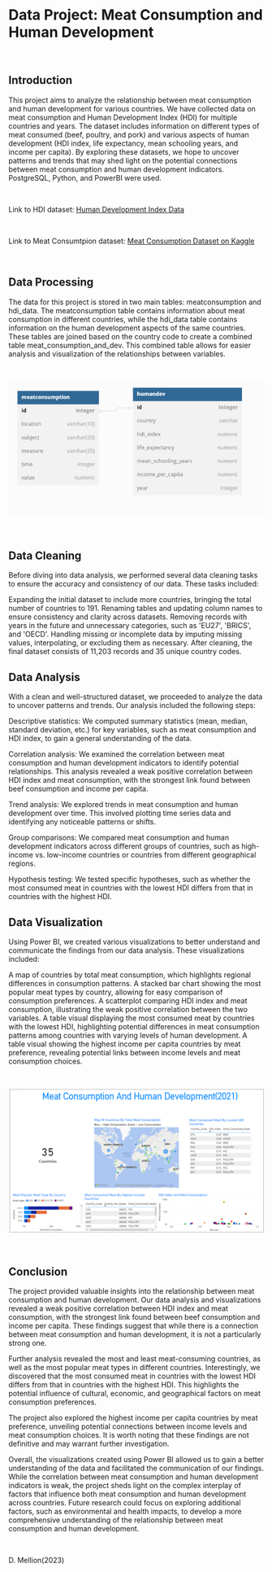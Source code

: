 # Data Project: Meat Consumption and Human Development

<br>

## Introduction

This project aims to analyze the relationship between meat consumption and human development for various countries. We have collected data on meat consumption and Human Development Index (HDI) for multiple countries and years. The dataset includes information on different types of meat consumed (beef, poultry, and pork) and various aspects of human development (HDI index, life expectancy, mean schooling years, and income per capita). By exploring these datasets, we hope to uncover patterns and trends that may shed light on the potential connections between meat consumption and human development indicators. PostgreSQL, Python, and PowerBI were used.

<br>

Link to HDI dataset:
[Human Development Index Data](https://hdr.undp.org/data-center/human-development-index#/indicies/HDI)

<br>

Link to Meat Consumtpion dataset:
[Meat Consumption Dataset on Kaggle](https://www.kaggle.com/datasets/ulrikthygepedersen/meat-consumption)

<br>



## Data Processing

The data for this project is stored in two main tables: meatconsumption and hdi_data. The meatconsumption table contains information about meat consumption in different countries, while the hdi_data table contains information on the human development aspects of the same countries. These tables are joined based on the country code to create a combined table meat_consumption_and_dev. This combined table allows for easier analysis and visualization of the relationships between variables.

<br>

![table schema](https://github.com/mellion/Meatconsumption_humandev/blob/main/table_two.png?raw=true)

<br>

## Data Cleaning

Before diving into data analysis, we performed several data cleaning tasks to ensure the accuracy and consistency of our data. These tasks included:

Expanding the initial dataset to include more countries, bringing the total number of countries to 191.
Renaming tables and updating column names to ensure consistency and clarity across datasets.
Removing records with years in the future and unnecessary categories, such as 'EU27', 'BRICS', and 'OECD'.
Handling missing or incomplete data by imputing missing values, interpolating, or excluding them as necessary.
After cleaning, the final dataset consists of 11,203 records and 35 unique country codes.

## Data Analysis

With a clean and well-structured dataset, we proceeded to analyze the data to uncover patterns and trends. Our analysis included the following steps:

Descriptive statistics: We computed summary statistics (mean, median, standard deviation, etc.) for key variables, such as meat consumption and HDI index, to gain a general understanding of the data.

Correlation analysis: We examined the correlation between meat consumption and human development indicators to identify potential relationships. This analysis revealed a weak positive correlation between HDI index and meat consumption, with the strongest link found between beef consumption and income per capita.

Trend analysis: We explored trends in meat consumption and human development over time. This involved plotting time series data and identifying any noticeable patterns or shifts.

Group comparisons: We compared meat consumption and human development indicators across different groups of countries, such as high-income vs. low-income countries or countries from different geographical regions.

Hypothesis testing: We tested specific hypotheses, such as whether the most consumed meat in countries with the lowest HDI differs from that in countries with the highest HDI.

## Data Visualization

Using Power BI, we created various visualizations to better understand and communicate the findings from our data analysis. These visualizations included:

A map of countries by total meat consumption, which highlights regional differences in consumption patterns.
A stacked bar chart showing the most popular meat types by country, allowing for easy comparison of consumption preferences.
A scatterplot comparing HDI index and meat consumption, illustrating the weak positive correlation between the two variables.
A table visual displaying the most consumed meat by countries with the lowest HDI, highlighting potential differences in meat consumption patterns among countries with varying levels of human development.
A table visual showing the highest income per capita countries by meat preference, revealing potential links between income levels and meat consumption choices.

<br>

![Dashboard](https://github.com/mellion/Meatconsumption_humandev/blob/main/dashboard_picture.png?raw=true)

<br>

## Conclusion

The project provided valuable insights into the relationship between meat consumption and human development. Our data analysis and visualizations revealed a weak positive correlation between HDI index and meat consumption, with the strongest link found between beef consumption and income per capita. These findings suggest that while there is a connection between meat consumption and human development, it is not a particularly strong one.

Further analysis revealed the most and least meat-consuming countries, as well as the most popular meat types in different countries. Interestingly, we discovered that the most consumed meat in countries with the lowest HDI differs from that in countries with the highest HDI. This highlights the potential influence of cultural, economic, and geographical factors on meat consumption preferences.

The project also explored the highest income per capita countries by meat preference, unveiling potential connections between income levels and meat consumption choices. It is worth noting that these findings are not definitive and may warrant further investigation.

Overall, the visualizations created using Power BI allowed us to gain a better understanding of the data and facilitated the communication of our findings. While the correlation between meat consumption and human development indicators is weak, the project sheds light on the complex interplay of factors that influence both meat consumption and human development across countries. Future research could focus on exploring additional factors, such as environmental and health impacts, to develop a more comprehensive understanding of the relationship between meat consumption and human development.

<br>

D. Mellion(2023)
